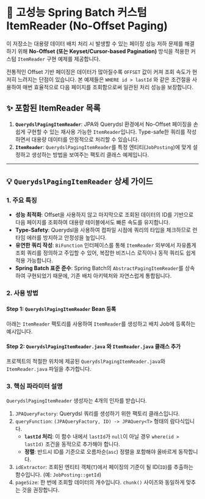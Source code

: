 # 🚀 고성능 Spring Batch 커스텀 ItemReader (No-Offset Paging)

이 저장소는 대용량 데이터 배치 처리 시 발생할 수 있는 페이징 성능 저하 문제를 해결하기 위해 **No-Offset (또는 Keyset/Cursor-based Pagination)** 방식을 적용한 커스텀 `ItemReader` 구현 예제를 제공합니다.

전통적인 Offset 기반 페이징은 데이터가 많아질수록 `OFFSET` 값이 커져 조회 속도가 현저히 느려지는 단점이 있습니다. 본 예제들은 `WHERE id > lastId` 와 같은 조건절을 사용하여 매번 효율적으로 다음 페이지를 조회함으로써 일관된 처리 성능을 보장합니다.

## ✨ 포함된 ItemReader 목록

1.  **`QuerydslPagingItemReader`**: JPA와 Querydsl 환경에서 No-Offset 페이징을 손쉽게 구현할 수 있는 재사용 가능한 `ItemReader`입니다. Type-safe한 쿼리를 작성하면서 대용량 데이터를 안정적으로 처리할 수 있습니다.
2.  **`ItemReader`**: `QuerydslPagingItemReader`를 특정 엔티티(`JobPosting`)에 맞게 설정하고 생성하는 방법을 보여주는 팩토리 클래스 예제입니다.

---

## 💡 `QuerydslPagingItemReader` 상세 가이드

### 1. 주요 특징

*   **성능 최적화**: Offset을 사용하지 않고 마지막으로 조회된 데이터의 ID를 기반으로 다음 페이지를 조회하여 대용량 테이블에서도 빠른 속도를 유지합니다.
*   **Type-Safety**: Querydsl을 사용하여 컴파일 시점에 쿼리의 타입을 체크하므로 런타임 에러를 방지하고 안정성을 높입니다.
*   **유연한 쿼리 작성**: `BiFunction` 인터페이스를 통해 `ItemReader` 외부에서 자유롭게 조회 쿼리를 정의하고 주입할 수 있어, 복잡한 비즈니스 로직이나 동적 쿼리도 쉽게 적용 가능합니다.
*   **Spring Batch 표준 준수**: Spring Batch의 `AbstractPagingItemReader`를 상속하여 구현되었기 때문에, 기존 배치 아키텍처와 자연스럽게 통합됩니다.

### 2. 사용 방법

#### Step 1: `QuerydslPagingItemReader` Bean 등록

아래는 `ItemReader` 팩토리를 사용하여 `ItemReader`를 생성하고 배치 Job에 등록하는 예시입니다.


#### Step 2: `QuerydslPagingItemReader.java` 와 `ItemReader.java` 클래스 추가

프로젝트의 적절한 위치에 제공된 `QuerydslPagingItemReader.java`와 `ItemReader.java` 파일을 추가합니다.

### 3. 핵심 파라미터 설명

`QuerydslPagingItemReader` 생성자는 4개의 인자를 받습니다.

1.  `JPAQueryFactory`: Querydsl 쿼리를 생성하기 위한 팩토리 클래스입니다.
2.  `queryFunction`: `(JPAQueryFactory, ID) -> JPAQuery<T>` 형태의 람다식입니다.
    *   **`lastId` 처리**: 이 함수 내에서 `lastId`가 `null`이 아닐 경우 `where(id > lastId)` 조건을 동적으로 추가해야 합니다.
    *   **정렬**: 반드시 ID를 기준으로 오름차순(`asc`) 정렬을 포함해야 올바르게 동작합니다.
3.  `idExtractor`: 조회된 엔티티 객체(`T`)에서 페이징의 기준이 될 ID(`ID`)를 추출하는 함수입니다. (예: `JobPosting::getId`)
4.  `pageSize`: 한 번에 조회할 데이터의 개수입니다. `chunk()` 사이즈와 동일하게 맞추는 것을 권장합니다.